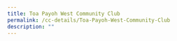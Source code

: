 ```yaml
---
title: Toa Payoh West Community Club
permalink: /cc-details/Toa-Payoh-West-Community-Club
description: ""
---
```

